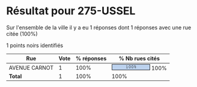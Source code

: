 # Résultat pour 275-USSEL

Sur l'ensemble de la ville il y a eu 1 réponses dont 1 réponses avec une rue citée (100%)

1 points noirs identifiés

| Rue | Vote | % réponses | % Nb rues cités|
|-----|------|------------|----------------|
| AVENUE CARNOT | 1 | 100% | <img src="../../img/bar_100.gif" />&nbsp;100%|
| **Total** | 1 | 100% | 100%|
